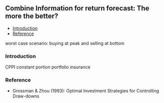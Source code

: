 #

## Combine Information for return forecast: The more the better?


- [Introduction](#introduction)
- [Reference](#ref)

worst case scenario: buying at peak and selling at bottom

### Introduction <a name="introduction"></a>


CPPI constant portion portfolio insurance


### Reference <a name="ref"></a>

- Grossman & Zhou (1993): Optimal Investment Strategies for Controlling Draw-downs
